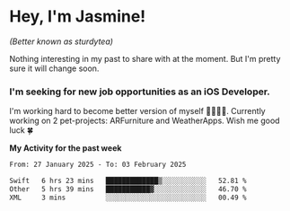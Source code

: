 # Hey, I'm Jasmine!
_(Better known as sturdytea)_

Nothing interesting in my past to share with at the moment. 
But I'm pretty sure it will change soon.

### I'm seeking for new job opportunities as an iOS Developer. 

I'm working hard to become better version of myself 🙇‍♀🏋️‍♀️. 
Currently working on 2 pet-projects: ARFurniture and WeatherApps. 
Wish me good luck 🍀

**My Activity for the past week**

<!--START_SECTION:waka-->

```txt
From: 27 January 2025 - To: 03 February 2025

Swift   6 hrs 23 mins   █████████████▒░░░░░░░░░░░   52.81 %
Other   5 hrs 39 mins   ███████████▓░░░░░░░░░░░░░   46.70 %
XML     3 mins          ░░░░░░░░░░░░░░░░░░░░░░░░░   00.49 %
```

<!--END_SECTION:waka-->
